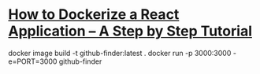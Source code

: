# [How to Dockerize a React Application – A Step by Step Tutorial](https://www.freecodecamp.org/news/how-to-dockerize-a-react-application/)

docker image build -t github-finder:latest .
docker run -p 3000:3000 -e=PORT=3000 github-finder

